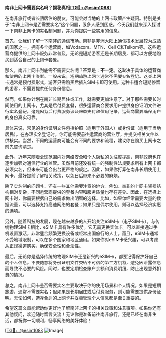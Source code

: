 **南非上网卡需要实名吗？揭秘真相[[TG💪+ @esim1088](https://t.me/s/esim1088)]**

在南非旅行或者长期居住的朋友，可能会对当地的上网卡政策产生疑问。特别是关于“南非上网卡是否需要实名”这个问题，很多人感到困惑。今天我们就来深入探讨一下南非上网卡的实名制问题，并为你提供一些实用的信息。

首先，让我们了解一下南非的通信市场。南非是非洲大陆上通信技术发展较为成熟的国家之一，拥有多个运营商，如Vodacom、MTN、Cell C和Telkom等。这些运营商提供的上网卡服务非常普及，无论是短期游客还是长期居民，都可以方便地购买到适合自己的上网卡套餐。

那么，南非上网卡到底需不需要实名呢？答案是：**不一定**。这取决于具体的运营商和使用的上网卡类型。一般来说，短期旅游上网卡通常不需要实名登记。这类上网卡通常是预付费形式，游客只需购买后插入SIM卡即可使用。这种卡适合短期停留的游客，不需要提供任何身份信息。

然而，如果你计划在南非长期居住或工作，就需要更加注意了。对于那些需要长时间使用的上网卡，尤其是后付费套餐，很多运营商会要求用户提供身份证明文件进行实名登记。这是因为后付费服务涉及账单支付和信用记录，运营商需要确保用户的身份真实可靠。

具体来说，常见的身份证明文件包括护照（适用于外国人）或身份证（适用于当地居民）。在办理实名登记时，你可能需要前往运营商的营业厅，并提交相关文件以供核实。当然，不同的运营商可能会有不同的要求和流程，建议你在购买上网卡之前先咨询清楚。

此外，近年来随着全球范围内对网络安全和个人隐私的关注度提高，南非政府也在逐步加强对通信行业的监管。虽然目前还没有统一的强制性法规要求所有上网卡都必须实名，但未来可能会出台更严格的规定。因此，如果你打算在南非长期使用上网卡，最好提前了解相关政策，以免日后带来不必要的麻烦。

除了实名制的问题外，还有一些其他需要注意的地方。例如，南非的上网卡资费结构相对复杂，不同运营商提供的套餐内容和服务质量也存在差异。因此，在选择上网卡时，你需要根据自己的需求做出明智的选择。比如，如果你经常需要大量的数据流量，可以选择支持高速网络的套餐；如果只是偶尔使用，则可以选择经济实惠的选项。

另外，随着科技的发展，现在越来越多的人开始关注eSIM卡（电子SIM卡）。与传统物理SIM卡相比，eSIM卡具有许多优势。它无需更换实体卡，可以直接通过手机设置激活，非常适合频繁更换设备或经常出国旅行的人士。而且，eSIM卡通常不受地域限制，可以在多个国家和地区通用。如果你对eSIM卡感兴趣，可以考虑从正规渠道购买，确保安全性和合法性。

最后，无论你是选择传统的物理SIM卡还是新兴的eSIM卡，都要记得保护好自己的个人信息。不要随意将身份证明文件交给不可信的第三方机构，避免因泄露信息而导致不必要的风险。同时，也要定期检查账户余额和消费明细，防止出现意外扣费的情况。

总之，南非上网卡是否需要实名主要取决于你的使用场景和个人情况。如果是短期旅游，通常不需要实名；但如果是长期居住或后付费服务，则可能需要提供身份证明。无论如何，选择合适的上网卡并妥善管理个人信息都是至关重要的。

希望这篇文章能帮助你更好地了解南非上网卡的相关政策和注意事项。如果你还有其他疑问，欢迎随时留言交流！无论你是准备前往南非旅行，还是已经在南非生活，都祝你一切顺利，畅享网络的美好体验！

[[TG💪+ @esim1088](https://t.me/s/esim1088) ![Image](https://i.postimg.cc/4NQfJmqS/Snipaste-2025-05-13-00-14-12.png)]